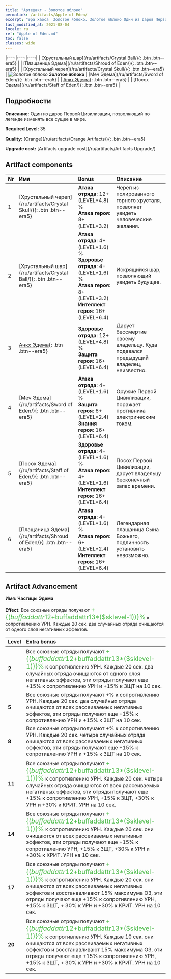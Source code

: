 ```yaml
---
title: "Артефакт - Золотое яблоко"
permalink: /artifacts/Apple of Eden/
excerpt: "Эра хаоса  Золотое яблоко. Золотое яблоко Один из даров Первой Цивилизации, позволяющий по легенде изменять все сущее в мире."
last_modified_at: 2021-08-04
locale: ru
ref: "Apple of Eden.md"
toc: false
classes: wide
---
```


  |:---:|:---:|:---:| 
  |  [Хрустальный шар](/ru/artifacts/Crystal Ball/){: .btn .btn--era5} |   |  [Плащаница Эдема](/ru/artifacts/Shroud of Eden/){: .btn .btn--era5} | 
  |  [Хрустальный череп](/ru/artifacts/Crystal Skull/){: .btn .btn--era5} | ![Золотое яблоко](/images/t/icon_artifact_49.png) **Золотое яблоко** |  [Меч Эдема](/ru/artifacts/Sword of Eden/){: .btn .btn--era5} | 
  |  [Анкх Эдема](/ru/artifacts/Ankh/){: .btn .btn--era5} |   |  [Посох Эдема](/ru/artifacts/Staff of Eden/){: .btn .btn--era5} | 


## Подробности

 **Описание:** Один из даров Первой Цивилизации, позволяющий по легенде изменять все сущее в мире.

 **Required Level:** 35

 **Quality:** [Orange](/ru/artifacts/Orange Artifacts/){: .btn .btn--era5}

 **Upgrade cost:** [Artifacts upgrade cost](/ru/artifacts/Artifacts Upgrade/)



## Artifact components

  | Nr |    Имя    |   Bonus | Описание | 
  |:---|:-----------|:--------|:------------| 
  | 1 | [Хрустальный череп](/ru/artifacts/Crystal Skull/){: .btn .btn--era5} | **Атака отряда**: 12+(LEVEL\*4.8) %<br/>**Атака героя**: 8+(LEVEL\*3.2) | Череп из полированного горного хрусталя, позволяет увидеть человеческие желания. | 
  | 2 | [Хрустальный шар](/ru/artifacts/Crystal Ball/){: .btn .btn--era5} | **Атака отряда**: 4+(LEVEL\*1.6) %<br/>**Здоровье отряда**: 4+(LEVEL\*1.6) %<br/>**Атака героя**: 8+(LEVEL\*3.2)<br/>**Интеллект героя**: 16+(LEVEL\*6.4) | Искрящийся шар, позволяющий увидеть будущее. | 
  | 3 | [Анкх Эдема](/ru/artifacts/Ankh/){: .btn .btn--era5} | **Здоровье отряда**: 12+(LEVEL\*4.8) %<br/>**Защита героя**: 16+(LEVEL\*6.4) | Дарует бессмертие своему владельцу. Куда подевался предыдущий владелец, неизвестно. | 
  | 4 | [Меч Эдема](/ru/artifacts/Sword of Eden/){: .btn .btn--era5} | **Атака отряда**: 4+(LEVEL\*1.6) %<br/>**Защита героя**: 6+(LEVEL\*2.4)<br/>**Знания героя**: 16+(LEVEL\*6.4) | Оружие Первой Цивилизации, поражает противника электрическим током. | 
  | 5 | [Посох Эдема](/ru/artifacts/Staff of Eden/){: .btn .btn--era5} | **Здоровье отряда**: 4+(LEVEL\*1.6) %<br/>**Атака героя**: 4+(LEVEL\*1.6)<br/>**Интеллект героя**: 16+(LEVEL\*6.4) | Посох Первой Цивилизации, дарует владельцу бесконечный запас времени. | 
  | 6 | [Плащаница Эдема](/ru/artifacts/Shroud of Eden/){: .btn .btn--era5} | **Атака отряда**: 4+(LEVEL\*1.6) %<br/>**Атака героя**: 6+(LEVEL\*2.4)<br/>**Интеллект героя**: 16+(LEVEL\*6.4) | Легендарная плащаница Сына Божьего, подлинность установить невозможно. | 


## Artifact Advancement

 **Имя: Частицы Эдема**

 **Effect:** Все союзные отряды получают <span style="color: #48b946;font-size:20px">+{($buffaddattr12+$buffaddattr13*($sklevel-1))}%</span> к сопротивлению УРН. Каждые 20 сек. два случайных отряда очищаются от одного слоя негативных эффектов.

  |  Level  |    Extra bonus  | 
  |:--------|:----------------| 
  | **2** | Все союзные отряды получают <span style="color: #48b946;font-size:20px">+{($buffaddattr12+$buffaddattr13*($sklevel-1))}%</span> к сопротивлению УРН. Каждые 20 сек. два случайных отряда очищаются от одного слоя негативных эффектов, эти отряды получают еще +15% к сопротивлению УРН и +15% к ЗЩТ на 10 сек. | 
  | **5** | Все союзные отряды получают +% к сопротивлению УРН. Каждые 20 сек. два случайных отряда очищаются от всех рассеиваемых негативных эффектов, эти отряды получают еще +15% к сопротивлению УРН и +15% к ЗЩТ на 10 сек. | 
  | **8** | Все союзные отряды получают +% к сопротивлению УРН. Каждые 20 сек. четыре случайных отряда очищаются от всех рассеиваемых негативных эффектов, эти отряды получают еще +15% к сопротивлению УРН и +15% к ЗЩТ на 10 сек. | 
  | **11** | Все союзные отряды получают <span style="color: #48b946;font-size:20px">+{($buffaddattr12+$buffaddattr13*($sklevel-1))}%</span> к сопротивлению УРН. Каждые 20 сек. четыре случайных отряда очищаются от всех рассеиваемых негативных эффектов, эти отряды получают еще +15% к сопротивлению УРН, +15% к ЗЩТ, +30% к УРН и +30% к КРИТ. УРН на 10 сек. | 
  | **14** | Все союзные отряды получают <span style="color: #48b946;font-size:20px">+{($buffaddattr12+$buffaddattr13*($sklevel-1))}%</span> к сопротивлению УРН. Каждые 20 сек. они очищаются от всех рассеиваемых негативных эффектов, эти отряды получают еще +15% к сопротивлению УРН, +15% к ЗЩТ, +30% к УРН и +30% к КРИТ. УРН на 10 сек. | 
  | **17** | Все союзные отряды получают <span style="color: #48b946;font-size:20px">+{($buffaddattr12+$buffaddattr13*($sklevel-1))}%</span> к сопротивлению УРН. Каждые 20 сек. они очищаются от всех рассеиваемых негативных эффектов и восстанавливают 15% максимума ОЗ, эти отряды получают еще +15% к сопротивлению УРН, +15% к ЗЩТ, + 30% к УРН и +30% к КРИТ. УРН на 10 сек. | 
  | **20** | Все союзные отряды получают <span style="color: #48b946;font-size:20px">+{($buffaddattr12+$buffaddattr13*($sklevel-1))}%</span> к сопротивлению УРН. Каждые 10 сек. они очищаются от всех рассеиваемых негативных эффектов и восстанавливают 15% максимума ОЗ, эти отряды получают еще +15% к сопротивлению УРН, +15% к ЗЩТ, + 30% к УРН и +30% к КРИТ. УРН на 10 сек. | 
